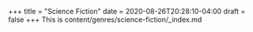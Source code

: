 +++
title = "Science Fiction"
date = 2020-08-26T20:28:10-04:00
draft = false
+++
This is content/genres/science-fiction/_index.md
